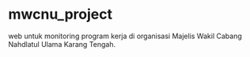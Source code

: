 # mwcnu_project

web untuk monitoring program kerja di organisasi Majelis Wakil Cabang Nahdlatul Ulama Karang Tengah.
